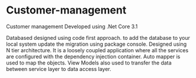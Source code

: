 # Customer-management
Customer management
Developed using .Net Core 3.1

Databased designed using code first approach. to add the database to your local system update the migration using package console.
Designed using N tier architecture. 
It is a loosely coupled application where all the services are configured with the dependency injection container.
Auto mapper is used to map the objects. View Models also used to transfer the data between service layer to data access layer.
